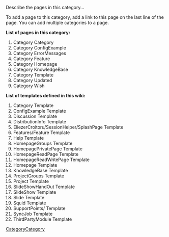 Describe the pages in this category...

To add a page to this category, add a link to this page on the last line
of the page. You can add multiple categories to a page.

**List of pages in this category:**

1.  Category
    Category
2.  Category
    ConfigExample
3.  Category
    ErrorMessages
4.  Category
    Feature
5.  Category
    Homepage
6.  Category
    KnowledgeBase
7.  Category
    Template
8.  Category
    Updated
9.  Category
    Wish

**List of templates defined in this wiki:**

1.  Category
    Template
2.  ConfigExample
    Template
3.  Discussion
    Template
4.  DistributionInfo
    Template
5.  EliezerCroitoru/SessionHelper/SplashPage
    Template
6.  Features/Feature
    Template
7.  Help
    Template
8.  HomepageGroups
    Template
9.  HomepagePrivatePage
    Template
10. HomepageReadPage
    Template
11. HomepageReadWritePage
    Template
12. Homepage
    Template
13. KnowledgeBase
    Template
14. ProjectGroups
    Template
15. Project
    Template
16. SlideShowHandOut
    Template
17. SlideShow
    Template
18. Slide
    Template
19. Squid
    Template
20. SupportPoints/
    Template
21. SyncJob
    Template
22. ThirdPartyModule
    Template

[CategoryCategory](https://wiki.squid-cache.org/CategoryTemplate/CategoryCategory#)
